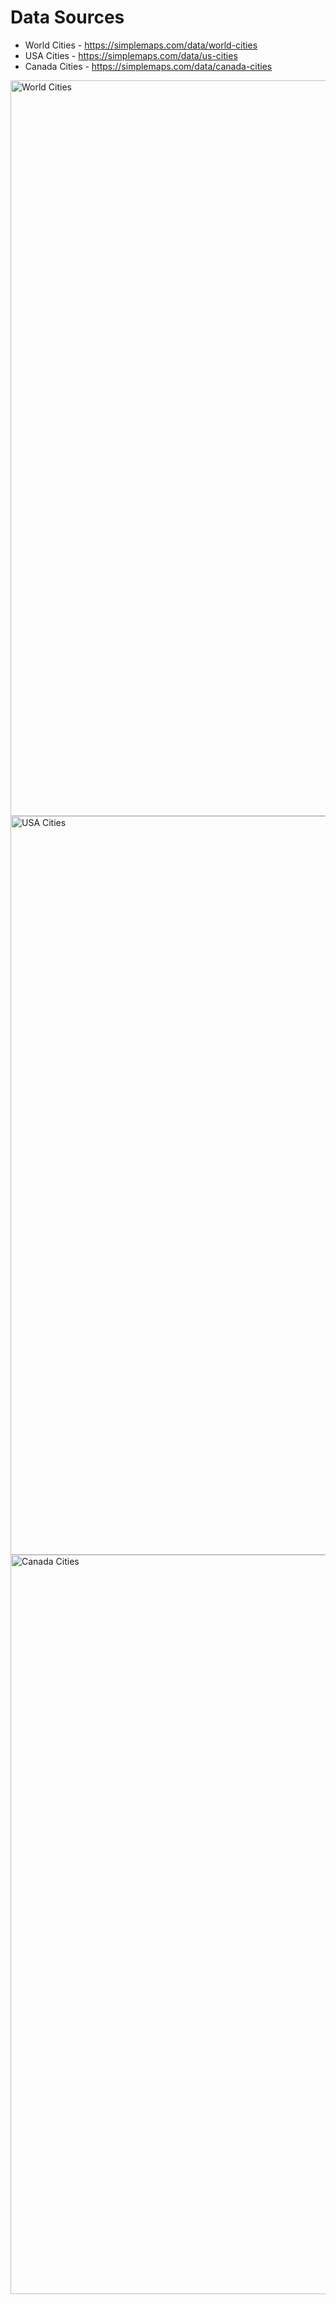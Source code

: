 # Data Sources

* World Cities - https://simplemaps.com/data/world-cities
* USA Cities - https://simplemaps.com/data/us-cities
* Canada Cities - https://simplemaps.com/data/canada-cities

<img width="1177" alt="World Cities" src="https://github.com/user-attachments/assets/f2ae6644-626f-4f1a-8ac9-37fbf03500b5" />
<img width="1182" alt="USA Cities" src="https://github.com/user-attachments/assets/22cfa2eb-4cb6-4d3e-9756-dcebf95ee5c8" />
<img width="1183" alt="Canada Cities" src="https://github.com/user-attachments/assets/fa04e109-cc1d-45f5-a8d2-ca7dde4194ed" />